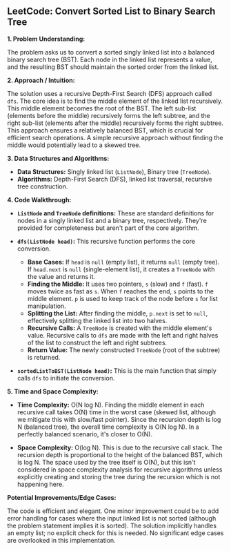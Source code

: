 ## LeetCode: Convert Sorted List to Binary Search Tree

**1. Problem Understanding:**

The problem asks us to convert a sorted singly linked list into a balanced binary search tree (BST).  Each node in the linked list represents a value, and the resulting BST should maintain the sorted order from the linked list.

**2. Approach / Intuition:**

The solution uses a recursive Depth-First Search (DFS) approach called `dfs`.  The core idea is to find the middle element of the linked list recursively. This middle element becomes the root of the BST. The left sub-list (elements before the middle) recursively forms the left subtree, and the right sub-list (elements after the middle) recursively forms the right subtree.  This approach ensures a relatively balanced BST, which is crucial for efficient search operations.  A simple recursive approach without finding the middle would potentially lead to a skewed tree.

**3. Data Structures and Algorithms:**

* **Data Structures:** Singly linked list (`ListNode`), Binary tree (`TreeNode`).
* **Algorithms:** Depth-First Search (DFS), linked list traversal, recursive tree construction.

**4. Code Walkthrough:**

* **`ListNode` and `TreeNode` definitions:** These are standard definitions for nodes in a singly linked list and a binary tree, respectively.  They're provided for completeness but aren't part of the core algorithm.

* **`dfs(ListNode head)`:** This recursive function performs the core conversion.
    * **Base Cases:** If `head` is `null` (empty list), it returns `null` (empty tree). If `head.next` is `null` (single-element list), it creates a `TreeNode` with the value and returns it.
    * **Finding the Middle:** It uses two pointers, `s` (slow) and `f` (fast).  `f` moves twice as fast as `s`. When `f` reaches the end, `s` points to the middle element. `p` is used to keep track of the node before `s` for list manipulation.
    * **Splitting the List:** After finding the middle, `p.next` is set to `null`, effectively splitting the linked list into two halves.
    * **Recursive Calls:** A `TreeNode` is created with the middle element's value.  Recursive calls to `dfs` are made with the left and right halves of the list to construct the left and right subtrees.
    * **Return Value:** The newly constructed `TreeNode` (root of the subtree) is returned.

* **`sortedListToBST(ListNode head)`:** This is the main function that simply calls `dfs` to initiate the conversion.


**5. Time and Space Complexity:**

* **Time Complexity:** O(N log N). Finding the middle element in each recursive call takes O(N) time in the worst case (skewed list, although we mitigate this with slow/fast pointer).  Since the recursion depth is log N (balanced tree), the overall time complexity is O(N log N).  In a perfectly balanced scenario, it's closer to O(N).

* **Space Complexity:** O(log N). This is due to the recursive call stack. The recursion depth is proportional to the height of the balanced BST, which is log N.  The space used by the tree itself is O(N), but this isn't considered in space complexity analysis for recursive algorithms unless explicitly creating and storing the tree during the recursion which is not happening here.


**Potential Improvements/Edge Cases:**

The code is efficient and elegant. One minor improvement could be to add error handling for cases where the input linked list is not sorted (although the problem statement implies it is sorted).  The solution implicitly handles an empty list; no explicit check for this is needed.  No significant edge cases are overlooked in this implementation.
